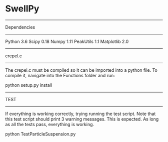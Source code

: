 # SwellPy

**********************************
Dependencies
**********************************
Python 3.6
Scipy 0.18
Numpy 1.11
PeakUtils 1.1
Matplotlib 2.0

**********************************
crepel.c
**********************************
The crepel.c must be compiled so it can be imported into a python file.
To compile it, navigate into the Functions folder and run:

python setup.py install


**********************************
TEST
**********************************
If everything is working correctly, trying running the test script. Note that
this test script should print 3 warning messages. This is expected. As long
as all the tests pass, everything is working. 

python TestParticleSuspension.py


